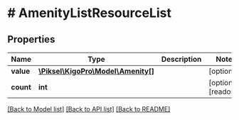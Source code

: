 # # AmenityListResourceList

## Properties

Name | Type | Description | Notes
------------ | ------------- | ------------- | -------------
**value** | [**\Piksel\KigoPro\Model\Amenity[]**](Amenity.md) |  | [optional]
**count** | **int** |  | [optional] [readonly]

[[Back to Model list]](../../README.md#models) [[Back to API list]](../../README.md#endpoints) [[Back to README]](../../README.md)
